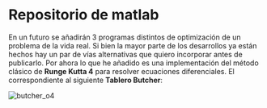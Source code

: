 # Repositorio de matlab
En un futuro se añadirán 3 programas distintos de optimización de un problema de la vida real. Si bien la mayor parte de los desarrollos ya están hechos hay un par de vías alternativas que quiero incorporar antes de publicarlo.
Por ahora lo que he añadido es una implementación del método clásico de **Runge Kutta 4** para resolver ecuaciones diferenciales. El correspondiente al siguiente **Tablero Butcher**:

![butcher_o4](https://github.com/Guille-Coru/Matlab/assets/168770171/e6c12093-1fc1-4ebc-bbdc-05fd220a2026)
